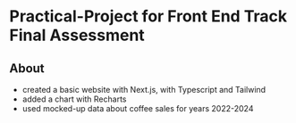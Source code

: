 # Practical-Project for Front End Track Final Assessment

## About
- created a basic website with Next.js, with Typescript and Tailwind
- added a chart with Recharts
- used mocked-up data about coffee sales for years 2022-2024
